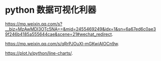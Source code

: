 python 数据可视化利器
===================

https://mp.weixin.qq.com/s?__biz=MzAwMDI3OTc5NA==&mid=2455469249&idx=1&sn=6a67ed6c0ae39f246b4185a555644cae&scene=21#wechat_redirect.

https://mp.weixin.qq.com/s/qRrPJOuXl-mGKwiAIOCn9w.

https://plot.ly/python/line-charts/.
